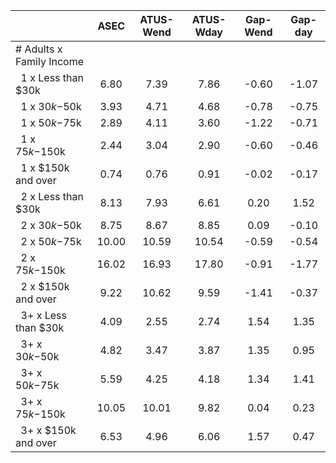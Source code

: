 
|                      |         ASEC |    ATUS-Wend |    ATUS-Wday |     Gap-Wend |      Gap-day |
| -------------------- | :----------: | :----------: | :----------: | :----------: | :----------: |
| # Adults x Family Income |              |              |              |              |              |
| &nbsp;&nbsp;1 x Less than $30k |         6.80 |         7.39 |         7.86 |        -0.60 |        -1.07 |
| &nbsp;&nbsp;1 x $30k-$50k |         3.93 |         4.71 |         4.68 |        -0.78 |        -0.75 |
| &nbsp;&nbsp;1 x $50k-$75k |         2.89 |         4.11 |         3.60 |        -1.22 |        -0.71 |
| &nbsp;&nbsp;1 x $75k-$150k |         2.44 |         3.04 |         2.90 |        -0.60 |        -0.46 |
| &nbsp;&nbsp;1 x $150k and over |         0.74 |         0.76 |         0.91 |        -0.02 |        -0.17 |
| &nbsp;&nbsp;2 x Less than $30k |         8.13 |         7.93 |         6.61 |         0.20 |         1.52 |
| &nbsp;&nbsp;2 x $30k-$50k |         8.75 |         8.67 |         8.85 |         0.09 |        -0.10 |
| &nbsp;&nbsp;2 x $50k-$75k |        10.00 |        10.59 |        10.54 |        -0.59 |        -0.54 |
| &nbsp;&nbsp;2 x $75k-$150k |        16.02 |        16.93 |        17.80 |        -0.91 |        -1.77 |
| &nbsp;&nbsp;2 x $150k and over |         9.22 |        10.62 |         9.59 |        -1.41 |        -0.37 |
| &nbsp;&nbsp;3+ x Less than $30k |         4.09 |         2.55 |         2.74 |         1.54 |         1.35 |
| &nbsp;&nbsp;3+ x $30k-$50k |         4.82 |         3.47 |         3.87 |         1.35 |         0.95 |
| &nbsp;&nbsp;3+ x $50k-$75k |         5.59 |         4.25 |         4.18 |         1.34 |         1.41 |
| &nbsp;&nbsp;3+ x $75k-$150k |        10.05 |        10.01 |         9.82 |         0.04 |         0.23 |
| &nbsp;&nbsp;3+ x $150k and over |         6.53 |         4.96 |         6.06 |         1.57 |         0.47 |

